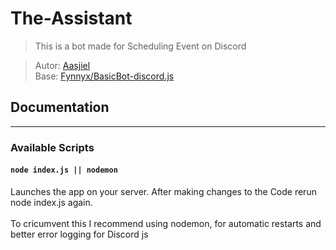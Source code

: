 # The-Assistant

> This is a bot made for Scheduling Event on Discord

> Autor: [Aasjiel](https://github.com/Aasjiel) <br>
> Base: [Fynnyx/BasicBot-discord.js](https://github.com/Fynnyx/BasicBot-discord.js)

## Documentation

---

### Available Scripts

#### `node index.js || nodemon`

Launches the app on your server. After making changes to the Code rerun node index.js again. <br> <br> To cricumvent this I recommend using nodemon, for automatic restarts and better error logging for Discord js